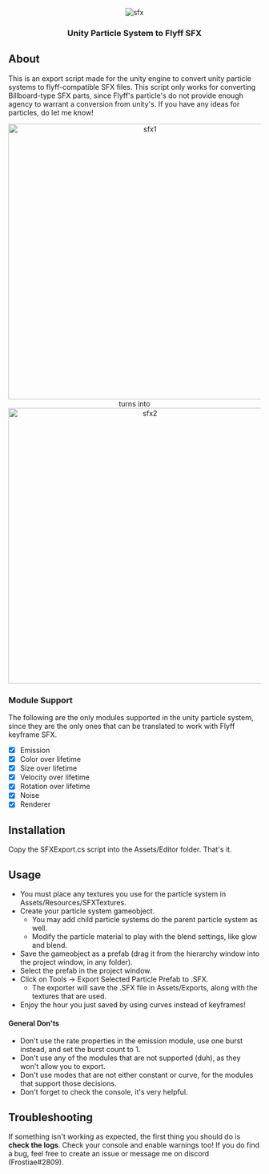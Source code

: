 <p align="center">
  <img src="https://i.imgur.com/SoiQCeG.gif" alt="sfx">
</p>

<h3 align="center">
  <b>
      Unity Particle System to Flyff SFX
  </b>
</h3>

## About
This is an export script made for the unity engine to convert unity particle systems to flyff-compatible SFX files. This script only works for converting Billboard-type SFX parts, since Flyff's particle's do not provide enough agency to warrant a conversion from unity's. If you have any ideas for particles, do let me know!

<p align="center">
  <img src="https://i.imgur.com/NWkYG5R.gif" alt="sfx1" width="550px">
  <br>turns into<br>
  <img src="https://i.imgur.com/aOjZfQu.gif" alt="sfx2" width="550px">
</p>

### Module Support
The following are the only modules supported in the unity particle system, since they are the only ones that can be translated to work with Flyff keyframe SFX.
- [x] Emission
- [x] Color over lifetime
- [x] Size over lifetime
- [x] Velocity over lifetime
- [x] Rotation over lifetime
- [x] Noise
- [x] Renderer

## Installation
Copy the SFXExport.cs script into the Assets/Editor folder. That's it.

## Usage
- You must place any textures you use for the particle system in Assets/Resources/SFXTextures.
- Create your particle system gameobject.
  - You may add child particle systems do the parent particle system as well.
  - Modify the particle material to play with the blend settings, like glow and blend.
- Save the gameobject as a prefab (drag it from the hierarchy window into the project window, in any folder).
- Select the prefab in the project window.
- Click on Tools -> Export Selected Particle Prefab to .SFX.
  - The exporter will save the .SFX file in Assets/Exports, along with the textures that are used.
- Enjoy the hour you just saved by using curves instead of keyframes!

#### General Don'ts
- Don't use the rate properties in the emission module, use one burst instead, and set the burst count to 1.
- Don't use any of the modules that are not supported (duh), as they won't allow you to export.
- Don't use modes that are not either constant or curve, for the modules that support those decisions.
- Don't forget to check the console, it's very helpful.

## Troubleshooting
If something isn't working as expected, the first thing you should do is **check the logs**. Check your console and enable warnings too! If you do find a bug, feel free to create an issue or message me on discord (Frostiae#2809).
